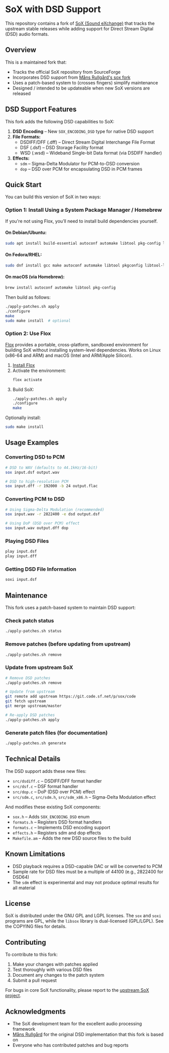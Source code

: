 # SoX with DSD Support

This repository contains a fork of [SoX (Sound eXchange)](http://sox.sourceforge.net/) that tracks the upstream stable releases while adding support for Direct Stream Digital (DSD) audio formats.

## Overview

This is a maintained fork that:
- Tracks the official SoX repository from SourceForge
- Incorporates DSD support from [Måns Rullgård's sox fork](https://github.com/mansr/sox)
- Uses a patch-based system to (crosses fingers) simplify maintenance
- Designed / intended to be updateable when new SoX versions are released

## DSD Support Features

This fork adds the following DSD capabilities to SoX:

1. **DSD Encoding** – New `SOX_ENCODING_DSD` type for native DSD support  
2. **File Formats:**
   - DSDIFF/DFF (.dff) – Direct Stream Digital Interchange File Format
   - DSF (.dsf) – DSD Storage Facility format  
   - WSD (.wsd) – Wideband Single-bit Data format (via DSDIFF handler)
3. **Effects:**
   - `sdm` – Sigma-Delta Modulator for PCM-to-DSD conversion
   - `dop` – DSD over PCM for encapsulating DSD in PCM frames

## Quick Start

You can build this version of SoX in two ways:

### Option 1: Install Using a System Package Manager / Homebrew

If you're not using Flox, you’ll need to install build dependencies yourself.

#### On Debian/Ubuntu:
```bash
sudo apt install build-essential autoconf automake libtool pkg-config libltdl-dev
```

#### On Fedora/RHEL:
```bash
sudo dnf install gcc make autoconf automake libtool pkgconfig libtool-ltdl-devel
```

#### On macOS (via Homebrew):
```bash
brew install autoconf automake libtool pkg-config
```

Then build as follows:
```bash
./apply-patches.sh apply
./configure
make
sudo make install  # optional
```

### Option 2: Use Flox

[Flox](https://flox.dev) provides a portable, cross-platform, sandboxed environment for building SoX without installing system-level dependencies. Works on Linux (x86-64 and ARM) and macOS (Intel and ARM/Apple Silicon).

1. [Install Flox](https://flox.dev/docs/install-flox/)
2. Activate the environment:
   ```bash
   flox activate
   ```
3. Build SoX:
   ```bash
   ./apply-patches.sh apply
   ./configure
   make
   ```

Optionally install:
```bash
sudo make install
```

## Usage Examples

### Converting DSD to PCM
```bash
# DSD to WAV (defaults to 44.1kHz/16-bit)
sox input.dsf output.wav

# DSD to high-resolution PCM
sox input.dff -r 192000 -b 24 output.flac
```

### Converting PCM to DSD
```bash
# Using Sigma-Delta Modulation (recommended)
sox input.wav -r 2822400 -e dsd output.dsf

# Using DoP (DSD over PCM) effect
sox input.wav output.dff dop
```

### Playing DSD Files
```bash
play input.dsf
play input.dff
```

### Getting DSD File Information
```bash
soxi input.dsf
```

## Maintenance

This fork uses a patch-based system to maintain DSD support:

### Check patch status
```bash
./apply-patches.sh status
```

### Remove patches (before updating from upstream)
```bash
./apply-patches.sh remove
```

### Update from upstream SoX
```bash
# Remove DSD patches
./apply-patches.sh remove

# Update from upstream
git remote add upstream https://git.code.sf.net/p/sox/code
git fetch upstream
git merge upstream/master

# Re-apply DSD patches
./apply-patches.sh apply
```

### Generate patch files (for documentation)
```bash
./apply-patches.sh generate
```

## Technical Details

The DSD support adds these new files:
- `src/dsdiff.c` – DSDIFF/DFF format handler
- `src/dsf.c` – DSF format handler
- `src/dop.c` – DoP (DSD over PCM) effect
- `src/sdm.c`, `src/sdm.h`, `src/sdm_x86.h` – Sigma-Delta Modulation effect

And modifies these existing SoX components:
- `sox.h` – Adds `SOX_ENCODING_DSD` enum
- `formats.h` – Registers DSD format handlers
- `formats.c` – Implements DSD encoding support
- `effects.h` – Registers sdm and dop effects
- `Makefile.am` – Adds the new DSD source files to the build

## Known Limitations

- DSD playback requires a DSD-capable DAC or will be converted to PCM
- Sample rate for DSD files must be a multiple of 44100 (e.g., 2822400 for DSD64)
- The `sdm` effect is experimental and may not produce optimal results for all material

## License

SoX is distributed under the GNU GPL and LGPL licenses. The `sox` and `soxi` programs are GPL, while the `libsox` library is dual-licensed (GPL/LGPL). See the COPYING files for details.

## Contributing

To contribute to this fork:
1. Make your changes with patches applied
2. Test thoroughly with various DSD files
3. Document any changes to the patch system
4. Submit a pull request

For bugs in core SoX functionality, please report to the [upstream SoX project](https://sourceforge.net/projects/sox/).

## Acknowledgments

- The SoX development team for the excellent audio processing framework  
- [Måns Rullgård](https://github.com/mansr/sox) for the original DSD implementation that this fork is based on  
- Everyone who has contributed patches and bug reports
